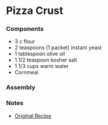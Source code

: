 # Pizza Crust

### Components

* 3 c flour
* 2 teaspoons (1 packet) instant yeast
* 1 tablespoon olive oil
* 1 1/2 teaspoon kosher salt
* 1 1/3 cups warm water
* Cornmeal

### Assembly

### Notes
* [Original Recipe](https://www.acouplecooks.com/pizza-doughstand-mixer-method/)
